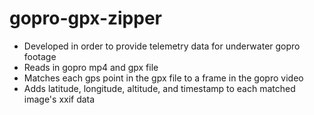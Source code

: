 # gopro-gpx-zipper
- Developed in order to provide telemetry data for underwater gopro footage
- Reads in gopro mp4 and gpx file 
- Matches each gps point in the gpx file to a frame in the gopro video
- Adds latitude, longitude, altitude, and timestamp to each matched image's xxif data
